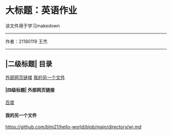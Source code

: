 大标题：英语作业
===========================
该文件用于学习makedown
****
作者：21180119 王杰
****
## |二级标题|   目录
[外部网页链接](#外部网页链接)
[我的另一个文件](#我的另一个文件)
#### |四级标题|   外部网页链接
[百度](https://www.baidu.com "百度")
#### 我的另一个文件
https://github.com/blm21/hello-world/blob/main/directory/wj.md
